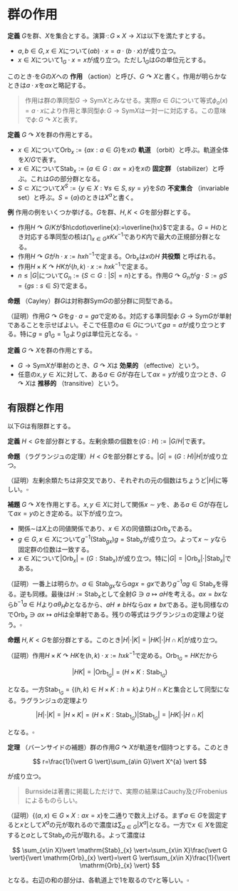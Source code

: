 
# 群の作用

__定義__ $G$を群、$X$を集合とする。演算$\cdot\colon G\times X\rightarrow X$は以下を満たすとする。

- $a, b\in G, x\in X$について$(ab)\cdot x = a\cdot (b\cdot x)$が成り立つ。
- $x\in X$について$1_{G}\cdot x=x$が成り立つ。ただし$1_{G}$は$G$の単位元とする。

このとき$\cdot$を$G$の$X$への **作用** （action）と呼び、$G\curvearrowright X$と書く。作用が明らかなときは$a\cdot x$を$ax$と略記する。

> 作用は群の準同型$G\rightarrow\mathrm{Sym}X$とみなせる。実際$a\in G$について等式$\phi_{a}(x)=a\cdot x$により作用と準同型$\phi\colon G\rightarrow\mathrm{Sym}X$は一対一に対応する。この意味で$\phi\colon G\curvearrowright X$と表す。

__定義__ $G\curvearrowright X$を群の作用とする。

- $x\in X$について$\mathrm{Orb}_{x}:=\lbrace ax : a\in G \rbrace$を$x$の **軌道** （orbit）と呼ぶ。軌道全体を$X/G$で表す。
- $x\in X$について$\mathrm{Stab}_{x}:=\lbrace a\in G : ax=x \rbrace$を$x$の **固定群** （stabilizer）と呼ぶ。これは$G$の部分群となる。
- $S\subset X$について$X^{S}:=\lbrace y\in X : \forall s\in S, sy=y \rbrace$を$S$の **不変集合** （invariable set）と呼ぶ。$S=\lbrace a \rbrace$のときは$X^{a}$と書く。

__例__ 作用の例をいくつか挙げる。$G$を群、$H, K\lt G$を部分群とする。

- 作用$H\curvearrowright G/K$が$h\cdot\overline{x}:=\overline{hx}$で定まる。$G=H$のとき対応する準同型の核は$\bigcap_{x\in G}xKx^{-1}$であり$K$内で最大の正規部分群となる。
- 作用$H\curvearrowright G$が$h\cdot x:=hxh^{-1}$で定まる。$\mathrm{Orb}_{x}$は$x$の$H$ **共役類** と呼ばれる。
- 作用$H\times K\curvearrowright HK$が$(h, k)\cdot x:=hxk^{-1}$で定まる。
- $n\le\vert G \vert$について$G_{n}:=\lbrace S\subset G : \vert S \vert=n \rbrace$とする。作用$G\curvearrowright G_{n}$が$g\cdot S:=gS=\lbrace gs : s\in S \rbrace$で定まる。

__命題__ （Cayley）群$G$は対称群$\mathrm{Sym}G$の部分群に同型である。

（証明）作用$G\curvearrowright G$を$g\cdot a=ga$で定める。対応する準同型$\phi\colon G\rightarrow\mathrm{Sym}G$が単射であることを示せばよい。そこで任意の$a\in G$について$ga=a$が成り立つとする。特に$g=g1_{G}=1_{G}$より$g$は単位元となる。$\square$

__定義__ $G\curvearrowright X$を群の作用とする。

- $G\rightarrow\mathrm{Sym}X$が単射のとき、$G\curvearrowright X$は **効果的** （effective）という。
- 任意の$x, y\in X$に対して、ある$a\in G$が存在して$ax=y$が成り立つとき、$G\curvearrowright X$は **推移的** （transitive）という。




## 有限群と作用

以下$G$は有限群とする。

__定義__ $H\lt G$を部分群とする。左剰余類の個数を$(G : H):=\vert G/H \vert$で表す。

__命題__ （ラグランジュの定理）$H\lt G$を部分群とする。$\vert G \vert=( G : H )\vert H \vert$が成り立つ。

（証明）左剰余類たちは非交叉であり、それぞれの元の個数はちょうど$\vert H \vert$に等しい。$\square$

__補題__ $G\curvearrowright X$を作用とする。$x, y\in X$に対して関係$x\sim y$を、ある$a\in G$が存在して$ax=y$のとき定める。以下が成り立つ。

- 関係$\sim$は$X$上の同値関係であり、$x\in X$の同値類は$\mathrm{Orb}_{x}$である。
- $g\in G, x\in X$について$g^{-1}( \mathrm{Stab}_{gx} )g=\mathrm{Stab}_{x}$が成り立つ。よって$x\sim y$なら固定群の位数は一致する。
- $x\in X$について$\vert \mathrm{Orb}_{x} \vert=(G : \mathrm{Stab}_{x})$が成り立つ。特に$\vert G \vert=\vert\mathrm{Orb}_{x}\vert\cdot\vert \mathrm{Stab}_{x} \vert$である。

（証明）一番上は明らか。$a\in\mathrm{Stab}_{gx}$なら$agx=gx$であり$g^{-1}ag\in\mathrm{Stab}_{x}$を得る。逆も同様。最後は$H:=\mathrm{Stab}_{x}$として全射$G\ni a\mapsto aH$を考える。$ax=bx$なら$b^{-1}a\in H$より$a\theta_{H}b$となるから、$aH\neq bH$なら$ax\neq bx$である。逆も同様なので$\mathrm{Orb}_{x}\ni ax\mapsto aH$は全単射である。残りの等式はラグランジュの定理より従う。$\square$

__命題__ $H, K\lt G$を部分群とする。このとき$\vert H \vert\cdot\vert K \vert=\vert HK \vert\cdot\vert H\cap K \vert$が成り立つ。

（証明）作用$H\times K\curvearrowright HK$を$(h, k)\cdot x:=hxk^{-1}$で定める。$\mathrm{Orb}_{1_{G}}=HK$だから

$$
\vert HK \vert=\vert \mathrm{Orb}_{1_{G}} \vert=(H\times K : \mathrm{Stab}_{1_{G}})
$$

となる。一方$\mathrm{Stab}_{1_{G}}=\lbrace (h, k)\in H\times K : h=k \rbrace$より$H\cap K$と集合として同型になる。ラグランジュの定理より

$$
\vert H \vert\cdot\vert K \vert=\vert H\times K \vert=(H\times K : \mathrm{Stab}_{1_{G}})\vert \mathrm{Stab}_{1_{G}} \vert=\vert HK \vert\cdot\vert H\cap K \vert
$$

となる。$\square$

__定理__ （バーンサイドの補題）群の作用$G\curvearrowright X$が軌道を$r$個持つとする。このとき

$$
r=\frac{1}{\vert G \vert}\sum_{a\in G}\vert X^{a} \vert
$$

が成り立つ。

> Burnsideは著書に掲載しただけで、実際の結果はCauchy及びFrobeniusによるものらしい。

（証明）$\lbrace (a, x)\in G\times X : ax=x \rbrace$を二通りで数え上げる。まず$a\in G$を固定すると$x$として$X^{a}$の元が取れるので濃度は$\sum_{a\in G}\vert X^{a} \vert$となる。一方で$x\in X$を固定すると$a$として$\mathrm{Stab}_{x}$の元が取れる。よって濃度は

$$
\sum_{x\in X}\vert \mathrm{Stab}_{x} \vert=\sum_{x\in X}\frac{\vert G \vert}{\vert \mathrm{Orb}_{x} \vert}=\vert G \vert\sum_{x\in X}\frac{1}{\vert \mathrm{Orb}_{x} \vert}
$$

となる。右辺の和の部分は、各軌道上で$1$を取るので$r$と等しい。$\square$